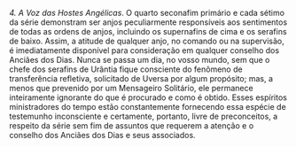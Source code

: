﻿<I>4. A Voz das Hostes Angélicas</I>. O quarto seconafim primário e cada sétimo da série demonstram ser anjos peculiarmente responsíveis aos sentimentos de todas as ordens de anjos, incluindo os supernafins de cima e os serafins de baixo. Assim, a atitude de qualquer anjo, no comando ou na supervisão, é imediatamente disponível para consideração em qualquer conselho dos Anciães dos Dias. Nunca se passa um dia, no vosso mundo, sem que o chefe dos serafins de Urântia fique consciente do fenômeno de transferência refletiva, solicitado de Uversa por algum propósito; mas, a menos que prevenido por um Mensageiro Solitário, ele permanece inteiramente ignorante do que é procurado e como é obtido. Esses espíritos ministradores do tempo estão constantemente fornecendo essa espécie de testemunho inconsciente e certamente, portanto, livre de preconceitos, a respeito da série sem fim de assuntos que requerem a atenção e o conselho dos Anciães dos Dias e seus associados.